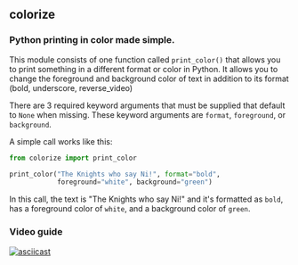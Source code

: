## colorize

### Python printing in color made simple.

This module consists of one function called `print_color()` that allows
you to print something in a different format or color in Python.
It allows you to change the foreground and background color of text in addition
to its format (bold, underscore, reverse_video)

There are 3 required keyword arguments that must be supplied that default to
`None` when missing. These keyword arguments are `format`, `foreground`, or
`background`.

A simple call works like this:

```python
from colorize import print_color

print_color("The Knights who say Ni!", format="bold",
            foreground="white", background="green")
```

In this call, the text is "The Knights who say Ni!" and it's formatted as
`bold`, has a foreground color of `white`, and a background color of
`green`.

### Video guide

[![asciicast](https://asciinema.org/a/136416.png)](https://asciinema.org/a/136416)
